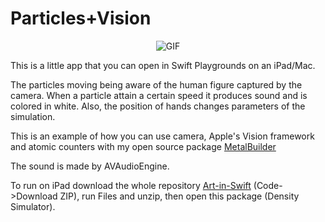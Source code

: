 # Particles+Vision

<p align="center">
   <img src="../GIFs/Particles_Vision.gif" alt="GIF"/>
</p>     

This is a little app that you can open in Swift Playgrounds on an iPad/Mac.

The particles moving being aware of the human figure captured by the camera. When a particle attain a certain speed it produces sound and is colored in white. Also, the position of hands changes parameters of the simulation. 

This is an example of how you can use camera, Apple's Vision framework and atomic counters with my open source package [MetalBuilder](https://github.com/gadirom/MetalBuilder)

The sound is made by AVAudioEngine.

To run on iPad download the whole repository [Art-in-Swift](https://github.com/gadirom/Art-in-Swift) (Code->Download ZIP), run Files and unzip, then open this package (Density Simulator).
